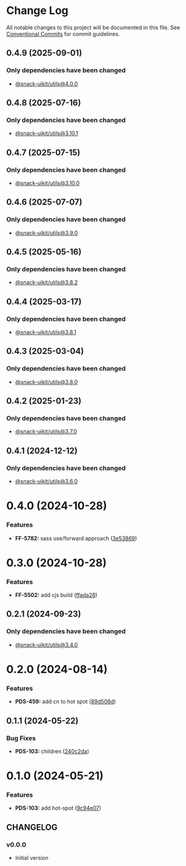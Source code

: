 # Change Log

All notable changes to this project will be documented in this file.
See [Conventional Commits](https://conventionalcommits.org) for commit guidelines.

## 0.4.9 (2025-09-01)

### Only dependencies have been changed
* [@snack-uikit/utils@4.0.0](https://github.com/cloud-ru-tech/snack-uikit/blob/master/packages/utils/CHANGELOG.md)





## 0.4.8 (2025-07-16)

### Only dependencies have been changed
* [@snack-uikit/utils@3.10.1](https://github.com/cloud-ru-tech/snack-uikit/blob/master/packages/utils/CHANGELOG.md)





## 0.4.7 (2025-07-15)

### Only dependencies have been changed
* [@snack-uikit/utils@3.10.0](https://github.com/cloud-ru-tech/snack-uikit/blob/master/packages/utils/CHANGELOG.md)





## 0.4.6 (2025-07-07)

### Only dependencies have been changed
* [@snack-uikit/utils@3.9.0](https://github.com/cloud-ru-tech/snack-uikit/blob/master/packages/utils/CHANGELOG.md)





## 0.4.5 (2025-05-16)

### Only dependencies have been changed
* [@snack-uikit/utils@3.8.2](https://github.com/cloud-ru-tech/snack-uikit/blob/master/packages/utils/CHANGELOG.md)





## 0.4.4 (2025-03-17)

### Only dependencies have been changed
* [@snack-uikit/utils@3.8.1](https://github.com/cloud-ru-tech/snack-uikit/blob/master/packages/utils/CHANGELOG.md)





## 0.4.3 (2025-03-04)

### Only dependencies have been changed
* [@snack-uikit/utils@3.8.0](https://github.com/cloud-ru-tech/snack-uikit/blob/master/packages/utils/CHANGELOG.md)





## 0.4.2 (2025-01-23)

### Only dependencies have been changed
* [@snack-uikit/utils@3.7.0](https://github.com/cloud-ru-tech/snack-uikit/blob/master/packages/utils/CHANGELOG.md)





## 0.4.1 (2024-12-12)

### Only dependencies have been changed
* [@snack-uikit/utils@3.6.0](https://github.com/cloud-ru-tech/snack-uikit/blob/master/packages/utils/CHANGELOG.md)





# 0.4.0 (2024-10-28)


### Features

* **FF-5782:** sass use/forward approach ([3e53869](https://github.com/cloud-ru-tech/snack-uikit/commit/3e53869ace864a7718e434b7f410c15dbd911cd5))





# 0.3.0 (2024-10-28)


### Features

* **FF-5502:** add cjs build ([ffada28](https://github.com/cloud-ru-tech/snack-uikit/commit/ffada28bfdc37ea760eb1c8759342e680bdf8dd6))





## 0.2.1 (2024-09-23)

### Only dependencies have been changed
* [@snack-uikit/utils@3.4.0](https://github.com/cloud-ru-tech/snack-uikit/blob/master/packages/utils/CHANGELOG.md)





# 0.2.0 (2024-08-14)


### Features

* **PDS-459:** add cn to hot spot ([89d508d](https://github.com/cloud-ru-tech/snack-uikit/commit/89d508dc6dd34fed0f6f786ab04e19d925822544))





## 0.1.1 (2024-05-22)


### Bug Fixes

* **PDS-103:** children ([240c2da](https://github.com/cloud-ru-tech/snack-uikit/commit/240c2da0dec104179d87b77e0ffb3741ccd43ff7))





# 0.1.0 (2024-05-21)


### Features

* **PDS-103:** add hot-spot ([9c94e07](https://github.com/cloud-ru-tech/snack-uikit/commit/9c94e07a3d6ffa95030b2d571606737a9c61bddd))





## CHANGELOG

### v0.0.0

- Initial version
